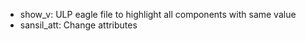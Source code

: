 * show_v: ULP eagle file to highlight all components with same value
* sansil_att: Change attributes
